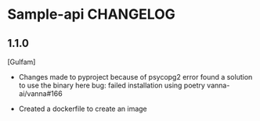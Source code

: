 Sample-api CHANGELOG
=============================

1.1.0
------
[Gulfam]
- Changes made to pyproject because of psycopg2 error found a solution to use the binary here bug: failed installation using poetry vanna-ai/vanna#166

- Created a dockerfile to create an image